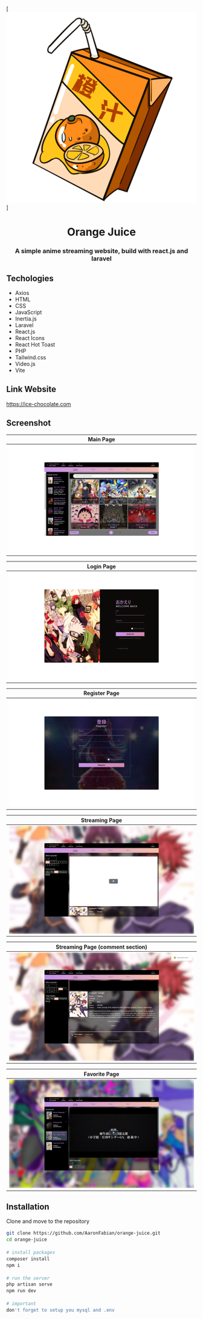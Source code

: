 [![MasterHead](public/img/orange-juice.png)]
<h1 align="center">Orange Juice</h1>
<h3 align="center">A simple anime streaming website, build with react.js and laravel </h3>

## Techologies

- Axios
- HTML
- CSS
- JavaScript
- Inertia.js
- Laravel
- React.js
- React Icons
- React Hot Toast
- PHP
- Tailwind.css
- Video.js
- Vite

## Link Website

https://ice-chocolate.com

## Screenshot
| Main Page                           |
| --------------------------------------- |
| ![login page](public/img/pages_img/main_page.png) |

| Login Page                           |
| ------------------------------------ |
| ![login page](public/img/pages_img/login_page.png) |

| Register Page                           |
| ---------------------------------------- |
| ![login page](public/img/pages_img/register_page.png) |

| Streaming Page                           |
| ------------------------------------- |
| ![login page](public/img/pages_img/watch_page.png) |

| Streaming Page (comment section)                           |
| ------------------------------------ |
| ![login page](public/img/pages_img/watch_page_comment.png) |

| Favorite Page                           |
| --------------------------------------- |
| ![login page](public/img/pages_img/favorite_page.png) |

## Installation

Clone and move to the repository

```bash
git clone https://github.com/AaronFabian/orange-juice.git
cd orange-juice

# install packages
composer install
npm i

# run the server
php artisan serve
npm run dev

# important
don't forget to setup you mysql and .env
```
